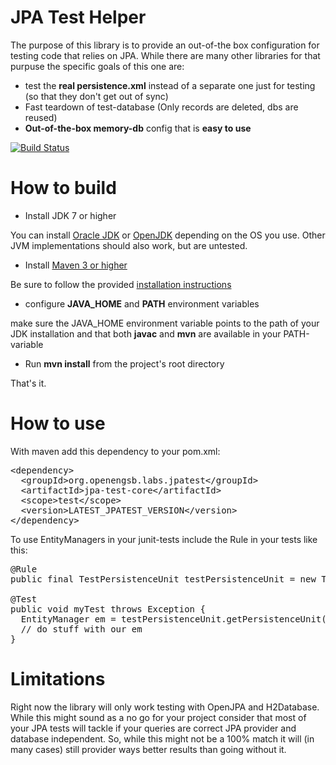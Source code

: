 JPA Test Helper
=====================

The purpose of this library is to provide an out-of-the box configuration for testing code that relies on JPA.
While there are many other libraries for that purpuse the specific goals of this one are:
* test the **real persistence.xml** instead of a separate one just for testing (so that they don't get out of sync)
* Fast teardown of test-database (Only records are deleted, dbs are reused)
* **Out-of-the-box memory-db** config that is **easy to use**

[![Build Status](https://travis-ci.org/openengsb-labs/labs-jpatest.png?branch=master)](https://travis-ci.org/openengsb-labs/labs-jpatest)

How to build
====================
* Install JDK 7 or higher

You can install [Oracle JDK](http://www.oracle.com/technetwork/java/javase/downloads/index.html) or
[OpenJDK](http://openjdk.java.net/install/index.html) depending on the OS you use.
Other JVM implementations should also work, but are untested.

* Install [Maven 3 or higher](http://maven.apache.org/download.html)

Be sure to follow the provided [installation instructions](http://maven.apache.org/download.html#Installation)

* configure **JAVA_HOME** and **PATH** environment variables

make sure the JAVA_HOME environment variable points to the path of your JDK installation and that both **javac** and
**mvn** are available in your PATH-variable

* Run **mvn install** from the project's root directory

That's it.

How to use
====================
With maven add this dependency to your pom.xml:
<pre>
&lt;dependency&gt;
  &lt;groupId&gt;org.openengsb.labs.jpatest&lt;/groupId&gt;
  &lt;artifactId&gt;jpa-test-core&lt;/artifactId&gt;
  &lt;scope&gt;test&lt;/scope&gt;
  &lt;version&gt;LATEST_JPATEST_VERSION&lt;/version&gt;
&lt;/dependency&gt;
</pre>

To use EntityManagers in your junit-tests include the Rule in your tests like this:

<pre>
@Rule
public final TestPersistenceUnit testPersistenceUnit = new TestPersistenceUnit();

@Test
public void myTest throws Exception {
  EntityManager em = testPersistenceUnit.getPersistenceUnit("my-persistence-unit")
  // do stuff with our em
}
</pre>

Limitations
====================
Right now the library will only work testing with OpenJPA and H2Database. While this might sound as a no go
for your project consider that most of your JPA tests will tackle if your queries are correct JPA provider and
database independent. So, while this might not be a 100% match it will (in many cases) still provider ways better
results than going without it.